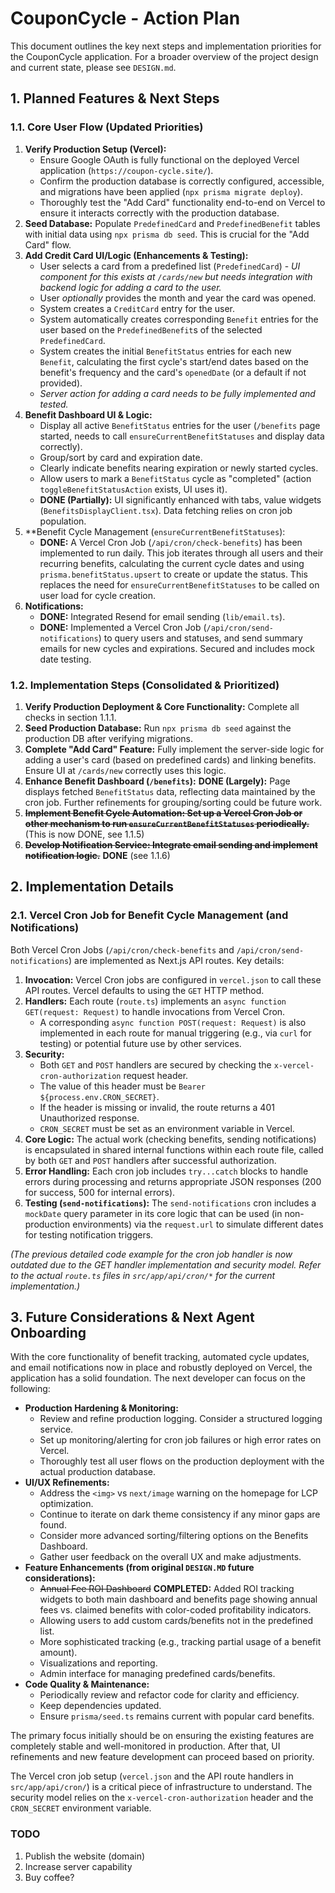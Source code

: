 # CouponCycle - Action Plan

This document outlines the key next steps and implementation priorities for the CouponCycle application. For a broader overview of the project design and current state, please see `DESIGN.md`.

## 1. Planned Features & Next Steps

### 1.1. Core User Flow (Updated Priorities)

1.  **Verify Production Setup (Vercel):**
    *   Ensure Google OAuth is fully functional on the deployed Vercel application (`https://coupon-cycle.site/`).
    *   Confirm the production database is correctly configured, accessible, and migrations have been applied (`npx prisma migrate deploy`).
    *   Thoroughly test the "Add Card" functionality end-to-end on Vercel to ensure it interacts correctly with the production database.
2.  **Seed Database:** Populate `PredefinedCard` and `PredefinedBenefit` tables with initial data using `npx prisma db seed`. This is crucial for the "Add Card" flow.
3.  **Add Credit Card UI/Logic (Enhancements & Testing):**
    *   User selects a card from a predefined list (`PredefinedCard`) - *UI component for this exists at `/cards/new` but needs integration with backend logic for adding a card to the user.*
    *   User *optionally* provides the month and year the card was opened.
    *   System creates a `CreditCard` entry for the user.
    *   System automatically creates corresponding `Benefit` entries for the user based on the `PredefinedBenefit`s of the selected `PredefinedCard`.
    *   System creates the initial `BenefitStatus` entries for each new `Benefit`, calculating the first cycle's start/end dates based on the benefit's frequency and the card's `openedDate` (or a default if not provided).
    *   *Server action for adding a card needs to be fully implemented and tested.*
4.  **Benefit Dashboard UI & Logic:**
    *   Display all active `BenefitStatus` entries for the user (`/benefits` page started, needs to call `ensureCurrentBenefitStatuses` and display data correctly).
    *   Group/sort by card and expiration date.
    *   Clearly indicate benefits nearing expiration or newly started cycles.
    *   Allow users to mark a `BenefitStatus` cycle as "completed" (action `toggleBenefitStatusAction` exists, UI uses it).
    *   **DONE (Partially):** UI significantly enhanced with tabs, value widgets (`BenefitsDisplayClient.tsx`). Data fetching relies on cron job population.
5.  **Benefit Cycle Management (`ensureCurrentBenefitStatuses`):
    *   **DONE:** A Vercel Cron Job (`/api/cron/check-benefits`) has been implemented to run daily. This job iterates through all users and their recurring benefits, calculating the current cycle dates and using `prisma.benefitStatus.upsert` to create or update the status. This replaces the need for `ensureCurrentBenefitStatuses` to be called on user load for cycle creation.
6.  **Notifications:**
    *   **DONE:** Integrated Resend for email sending (`lib/email.ts`).
    *   **DONE:** Implemented a Vercel Cron Job (`/api/cron/send-notifications`) to query users and statuses, and send summary emails for new cycles and expirations. Secured and includes mock date testing.

### 1.2. Implementation Steps (Consolidated & Prioritized)

1.  **Verify Production Deployment & Core Functionality:** Complete all checks in section 1.1.1.
2.  **Seed Production Database:** Run `npx prisma db seed` against the production DB after verifying migrations.
3.  **Complete "Add Card" Feature:** Fully implement the server-side logic for adding a user's card (based on predefined cards) and linking benefits. Ensure UI at `/cards/new` correctly uses this logic.
4.  **Enhance Benefit Dashboard (`/benefits`):** **DONE (Largely):** Page displays fetched `BenefitStatus` data, reflecting data maintained by the cron job. Further refinements for grouping/sorting could be future work.
5.  **~~Implement Benefit Cycle Automation: Set up a Vercel Cron Job or other mechanism to run `ensureCurrentBenefitStatuses` periodically.~~** (This is now DONE, see 1.1.5)
6.  **~~Develop Notification Service: Integrate email sending and implement notification logic.~~** **DONE** (see 1.1.6)

## 2. Implementation Details

### 2.1. Vercel Cron Job for Benefit Cycle Management (and Notifications)

Both Vercel Cron Jobs (`/api/cron/check-benefits` and `/api/cron/send-notifications`) are implemented as Next.js API routes. Key details:

1.  **Invocation:** Vercel Cron jobs are configured in `vercel.json` to call these API routes. Vercel defaults to using the `GET` HTTP method.
2.  **Handlers:** Each route (`route.ts`) implements an `async function GET(request: Request)` to handle invocations from Vercel Cron.
    *   A corresponding `async function POST(request: Request)` is also implemented in each route for manual triggering (e.g., via `curl` for testing) or potential future use by other services.
3.  **Security:**
    *   Both `GET` and `POST` handlers are secured by checking the `x-vercel-cron-authorization` request header.
    *   The value of this header must be `Bearer ${process.env.CRON_SECRET}`.
    *   If the header is missing or invalid, the route returns a 401 Unauthorized response.
    *   `CRON_SECRET` must be set as an environment variable in Vercel.
4.  **Core Logic:** The actual work (checking benefits, sending notifications) is encapsulated in shared internal functions within each route file, called by both `GET` and `POST` handlers after successful authorization.
5.  **Error Handling:** Each cron job includes `try...catch` blocks to handle errors during processing and returns appropriate JSON responses (200 for success, 500 for internal errors).
6.  **Testing (`send-notifications`):** The `send-notifications` cron includes a `mockDate` query parameter in its core logic that can be used (in non-production environments) via the `request.url` to simulate different dates for testing notification triggers.

*(The previous detailed code example for the cron job handler is now outdated due to the GET handler implementation and security model. Refer to the actual `route.ts` files in `src/app/api/cron/*` for the current implementation.)*

## 3. Future Considerations & Next Agent Onboarding

With the core functionality of benefit tracking, automated cycle updates, and email notifications now in place and robustly deployed on Vercel, the application has a solid foundation. The next developer can focus on the following:

*   **Production Hardening & Monitoring:**
    *   Review and refine production logging. Consider a structured logging service.
    *   Set up monitoring/alerting for cron job failures or high error rates on Vercel.
    *   Thoroughly test all user flows on the production deployment with the actual production database.
*   **UI/UX Refinements:**
    *   Address the `<img>` vs `next/image` warning on the homepage for LCP optimization.
    *   Continue to iterate on dark theme consistency if any minor gaps are found.
    *   Consider more advanced sorting/filtering options on the Benefits Dashboard.
    *   Gather user feedback on the overall UX and make adjustments.
*   **Feature Enhancements (from original `DESIGN.MD` future considerations):**
    *   ~~Annual Fee ROI Dashboard~~ **COMPLETED:** Added ROI tracking widgets to both main dashboard and benefits page showing annual fees vs. claimed benefits with color-coded profitability indicators.
    *   Allowing users to add custom cards/benefits not in the predefined list.
    *   More sophisticated tracking (e.g., tracking partial usage of a benefit amount).
    *   Visualizations and reporting.
    *   Admin interface for managing predefined cards/benefits.
*   **Code Quality & Maintenance:**
    *   Periodically review and refactor code for clarity and efficiency.
    *   Keep dependencies updated.
    *   Ensure `prisma/seed.ts` remains current with popular card benefits.

The primary focus initially should be on ensuring the existing features are completely stable and well-monitored in production. After that, UI refinements and new feature development can proceed based on priority.

The Vercel cron job setup (`vercel.json` and the API route handlers in `src/app/api/cron/`) is a critical piece of infrastructure to understand. The security model relies on the `x-vercel-cron-authorization` header and the `CRON_SECRET` environment variable.



### TODO
1. Publish the website (domain)
2. Increase server capability
3. Buy coffee?